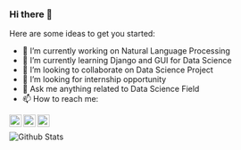 ### Hi there 👋

Here are some ideas to get you started:

- 🔭 I’m currently working on Natural Language Processing
- 🌱 I’m currently learning Django and GUI for Data Science
- 👯 I’m looking to collaborate on Data Science Project
- 🤔 I’m looking for internship opportunity
- 💬 Ask me anything related to Data Science Field
- 📫 How to reach me: 
<p>
<a href="https://twitter.com/radadiyamohit90">
  <img align="left" alt="Mohit Radadiya| Twitter" width="22px" src="https://cdn.jsdelivr.net/npm/simple-icons@v3/icons/twitter.svg" />
</a>
<a href="https://www.linkedin.com/in/mohit-radadiya-55b7a7149/">
  <img align="left" alt="Linkedin" width="22px" src="https://cdn.jsdelivr.net/npm/simple-icons@v3/icons/linkedin.svg" />
</a>
<a href="https://medium.com/@radadiyamohit">
  <img align="left" alt="Medium" width="22px" src="https://cdn.jsdelivr.net/npm/simple-icons@3.2.0/icons/medium.svg" />
</a>
</p>
<br />

![Github Stats](https://github-readme-stats.vercel.app/api?username=radadiyamohit81&show_icons=true&hide_border=true)
